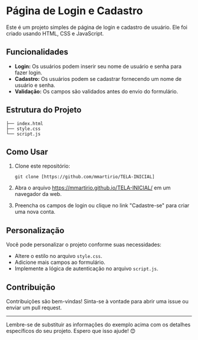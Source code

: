 # Página de Login e Cadastro

Este é um projeto simples de página de login e cadastro de usuário. Ele foi criado usando HTML, CSS e JavaScript.

## Funcionalidades

- **Login:** Os usuários podem inserir seu nome de usuário e senha para fazer login.
- **Cadastro:** Os usuários podem se cadastrar fornecendo um nome de usuário e senha.
- **Validação:** Os campos são validados antes do envio do formulário.

## Estrutura do Projeto

```
├── index.html
├── style.css
└── script.js
```

## Como Usar

1. Clone este repositório:

   ```
   git clone [https://github.com/mmartirio/TELA-INICIAL]
   ```

2. Abra o arquivo https://mmartirio.github.io/TELA-INICIAL/ em um navegador da web.

3. Preencha os campos de login ou clique no link "Cadastre-se" para criar uma nova conta.

## Personalização

Você pode personalizar o projeto conforme suas necessidades:

- Altere o estilo no arquivo `style.css`.
- Adicione mais campos ao formulário.
- Implemente a lógica de autenticação no arquivo `script.js`.

## Contribuição

Contribuições são bem-vindas! Sinta-se à vontade para abrir uma issue ou enviar um pull request.

---

Lembre-se de substituir as informações do exemplo acima com os detalhes específicos do seu projeto. Espero que isso ajude! 😊
